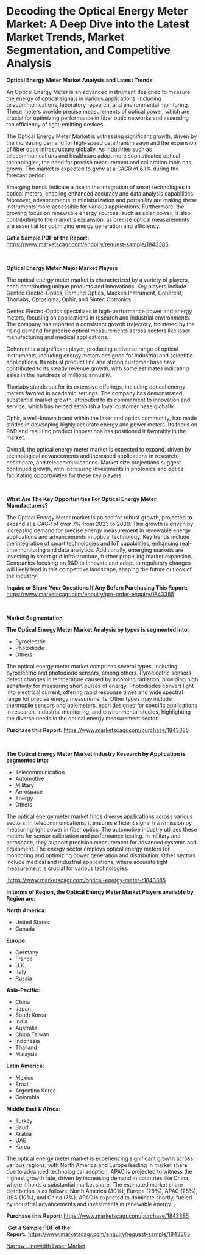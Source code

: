 <p><h1>Decoding the Optical Energy Meter Market: A Deep Dive into the Latest Market Trends, Market Segmentation, and Competitive Analysis</h1></p><p><strong>Optical Energy Meter Market Analysis and Latest Trends</strong></p>
<p><p>An Optical Energy Meter is an advanced instrument designed to measure the energy of optical signals in various applications, including telecommunications, laboratory research, and environmental monitoring. These meters provide precise measurements of optical power, which are crucial for optimizing performance in fiber optic networks and assessing the efficiency of light-emitting devices. </p><p>The Optical Energy Meter Market is witnessing significant growth, driven by the increasing demand for high-speed data transmission and the expansion of fiber optic infrastructure globally. As industries such as telecommunications and healthcare adopt more sophisticated optical technologies, the need for precise measurement and calibration tools has grown. The market is expected to grow at a CAGR of 6.1% during the forecast period. </p><p>Emerging trends indicate a rise in the integration of smart technologies in optical meters, enabling enhanced accuracy and data analysis capabilities. Moreover, advancements in miniaturization and portability are making these instruments more accessible for various applications. Furthermore, the growing focus on renewable energy sources, such as solar power, is also contributing to the market's expansion, as precise optical measurements are essential for optimizing energy generation and efficiency.</p></p>
<p><strong>Get a Sample PDF of the Report:&nbsp;</strong> <a href="https://www.marketscagr.com/enquiry/request-sample/1843385?utm_campaign=2566&utm_medium=2&utm_source=Github&utm_content=ia&utm_term=06042025&utm_id=optical-energy-meter">https://www.marketscagr.com/enquiry/request-sample/1843385</a></p>
<p>&nbsp;</p>
<p><strong>Optical Energy Meter Major Market Players</strong></p>
<p><p>The optical energy meter market is characterized by a variety of players, each contributing unique products and innovations. Key players include Gentec Electro-Optics, Edmund Optics, Macken Instrument, Coherent, Thorlabs, Optosigma, Ophir, and Sintec Optronics. </p><p>Gentec Electro-Optics specializes in high-performance power and energy meters, focusing on applications in research and industrial environments. The company has reported a consistent growth trajectory, bolstered by the rising demand for precise optical measurements across sectors like laser manufacturing and medical applications. </p><p>Coherent is a significant player, producing a diverse range of optical instruments, including energy meters designed for industrial and scientific applications. Its robust product line and strong customer base have contributed to its steady revenue growth, with some estimates indicating sales in the hundreds of millions annually. </p><p>Thorlabs stands out for its extensive offerings, including optical energy meters favored in academic settings. The company has demonstrated substantial market growth, attributed to its commitment to innovation and service, which has helped establish a loyal customer base globally.</p><p>Ophir, a well-known brand within the laser and optics community, has made strides in developing highly accurate energy and power meters. Its focus on R&D and resulting product innovations has positioned it favorably in the market.</p><p>Overall, the optical energy meter market is expected to expand, driven by technological advancements and increased applications in research, healthcare, and telecommunications. Market size projections suggest continued growth, with increasing investments in photonics and optics facilitating opportunities for these key players.</p></p>
<p>&nbsp;</p>
<p><strong>What Are The Key Opportunities For Optical Energy Meter Manufacturers?</strong></p>
<p><p>The Optical Energy Meter market is poised for robust growth, projected to expand at a CAGR of over 7% from 2023 to 2030. This growth is driven by increasing demand for precise energy measurement in renewable energy applications and advancements in optical technology. Key trends include the integration of smart technologies and IoT capabilities, enhancing real-time monitoring and data analytics. Additionally, emerging markets are investing in smart grid infrastructure, further propelling market expansion. Companies focusing on R&D to innovate and adapt to regulatory changes will likely lead in this competitive landscape, shaping the future outlook of the industry.</p></p>
<p><strong>Inquire or Share Your Questions If Any Before Purchasing This Report:</strong> <a href="https://www.marketscagr.com/enquiry/pre-order-enquiry/1843385?utm_campaign=2566&utm_medium=2&utm_source=Github&utm_content=ia&utm_term=06042025&utm_id=optical-energy-meter">https://www.marketscagr.com/enquiry/pre-order-enquiry/1843385</a></p>
<p>&nbsp;</p>
<p><strong>Market Segmentation</strong></p>
<p><strong>The Optical Energy Meter Market Analysis by types is segmented into:</strong></p>
<p><ul><li>Pyroelectric</li><li>Photodiode</li><li>Others</li></ul></p>
<p><p>The optical energy meter market comprises several types, including pyroelectric and photodiode sensors, among others. Pyroelectric sensors detect changes in temperature caused by incoming radiation, providing high sensitivity for measuring short pulses of energy. Photodiodes convert light into electrical current, offering rapid response times and wide spectral range for precise energy measurements. Other types may include thermopile sensors and bolometers, each designed for specific applications in research, industrial monitoring, and environmental studies, highlighting the diverse needs in the optical energy measurement sector.</p></p>
<p><strong>Purchase this Report:&nbsp;</strong><a href="https://www.marketscagr.com/purchase/1843385?utm_campaign=2566&utm_medium=2&utm_source=Github&utm_content=ia&utm_term=06042025&utm_id=optical-energy-meter">https://www.marketscagr.com/purchase/1843385</a></p>
<p>&nbsp;</p>
<p><strong>The Optical Energy Meter Market Industry Research by Application is segmented into:</strong></p>
<p><ul><li>Telecommunication</li><li>Automotive</li><li>Military</li><li>Aerospace</li><li>Energy</li><li>Others</li></ul></p>
<p><p>The optical energy meter market finds diverse applications across various sectors. In telecommunications, it ensures efficient signal transmission by measuring light power in fiber optics. The automotive industry utilizes these meters for sensor calibration and performance testing. In military and aerospace, they support precision measurement for advanced systems and equipment. The energy sector employs optical energy meters for monitoring and optimizing power generation and distribution. Other sectors include medical and industrial applications, where accurate light measurement is crucial for various technologies.</p></p>
<p><a href="https://www.marketscagr.com/optical-energy-meter-r1843385?utm_campaign=2566&utm_medium=2&utm_source=Github&utm_content=ia&utm_term=06042025&utm_id=optical-energy-meter">&nbsp;https://www.marketscagr.com/optical-energy-meter-r1843385</a></p>
<p><strong>In terms of Region, the Optical Energy Meter Market Players available by Region are:</strong></p>
<p>
    <p> <strong> North America: </strong>
        <ul>
            <li>United States</li>
            <li>Canada</li>
        </ul>
        </p> 
    <p> <strong> Europe: </strong>
        <ul>
            <li>Germany</li>
            <li>France</li>
            <li>U.K.</li>
            <li>Italy</li>
            <li>Russia</li>
        </ul>
        </p> 
    <p> <strong> Asia-Pacific: </strong>
        <ul>
            <li>China</li>
            <li>Japan</li>
            <li>South Korea</li>
            <li>India</li>
            <li>Australia</li>
            <li>China Taiwan</li>
            <li>Indonesia</li>
            <li>Thailand</li>
            <li>Malaysia</li>
        </ul>
        </p> 
    <p> <strong> Latin America: </strong>
        <ul>
            <li>Mexico</li>
            <li>Brazil</li>
            <li>Argentina Korea</li>
            <li>Colombia</li>
        </ul>
        </p> 
    <p> <strong> Middle East & Africa: </strong>
        <ul>
            <li>Turkey</li>
            <li>Saudi</li>
            <li>Arabia</li>
            <li>UAE</li>
            <li>Korea</li>
        </ul>
    </p>
    </p>
<p><p>The optical energy meter market is experiencing significant growth across various regions, with North America and Europe leading in market share due to advanced technological adoption. APAC is projected to witness the highest growth rate, driven by increasing demand in countries like China, where it holds a substantial market share. The estimated market share distribution is as follows: North America (30%), Europe (28%), APAC (25%), USA (10%), and China (7%). APAC is expected to dominate shortly, fueled by industrial advancements and investments in renewable energy.</p></p>
<p><strong>Purchase this Report: </strong><a href="https://www.marketscagr.com/purchase/1843385?utm_campaign=2566&utm_medium=2&utm_source=Github&utm_content=ia&utm_term=06042025&utm_id=optical-energy-meter">https://www.marketscagr.com/purchase/1843385</a></p>
<p>&nbsp;<strong>Get a Sample PDF of the Report:&nbsp;&nbsp;</strong><a href="https://www.marketscagr.com/enquiry/request-sample/1843385?utm_campaign=2566&utm_medium=2&utm_source=Github&utm_content=ia&utm_term=06042025&utm_id=optical-energy-meter">https://www.marketscagr.com/enquiry/request-sample/1843385</a></p>
<p><strong></strong></p>
<p><p><a href="https://github.com/curinbucan9/Market-Research-Report-List-1/blob/main/narrow-linewidth-laser-market.md?utm_campaign=2566&utm_medium=2&utm_source=Github&utm_content=ia&utm_term=06042025&utm_id=optical-energy-meter">Narrow Linewidth Laser Market</a></p></p>